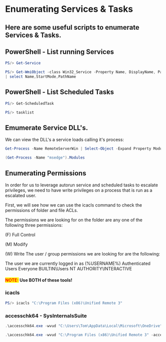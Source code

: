 # Enumerating Services & Tasks

## Here are some useful scripts to enumerate Services & Tasks.

## PowerShell - List running Services

```powershell
PS/> Get-Service
```

```powershell
PS/> Get-WmiObject -class Win32_Service -Property Name, DisplayName, PathName, StartMode | Where { $_.PathName -notlike "C:\Windows*" } 
| select Name,StartMode,PathName
```

## PowerShell - List Scheduled Tasks

```powershell
PS/> Get-ScheduledTask
```

```powershell
PS/> tasklist
```

## Emumerate Service DLL's.

We can view the DLL's a service loads calling it's process:

```powershell
Get-Process -Name RemoteServerWin | Select-Object -Expand Property Modules | Select-Object FileName

(Get-Process -Name "msedge").Modules
```

## Enumerating Permissions

In order for us to leverage autorun service and scheduled tasks to escalate privileges, we need to have write privileges on a process that is run as a escalated user.&#x20;

First, we will see how we can use the icacls command to check the permissions of folder and file ACLs.

The permissions we are looking for on the folder are any one of the following three permissions:

(F) Full Control

&#x20;(M) Modify

&#x20;(W) Write The user / group permissions we are looking for are the following:

The user we are currently logged in as (%USERNAME%) Authenticated Users Everyone BUILTIN\Users NT AUTHORITY\INTERACTIVE

#### <mark style="color:red;">NOTE:</mark> Use BOTH of these tools!

### icacls

```powershell
PS/> icacls "C:\Program Files (x86)\Unified Remote 3"
```

### accesschk64 - SysInternalsSuite

```powershell
.\accesschk64.exe -wvud "C:\Users\Tom\AppData\Local\Microsoft\OneDrive" -accepteula

.\accesschk64.exe -wvud "C:\Program Files (x86)\Unified Remote 3" -accepteula
```
